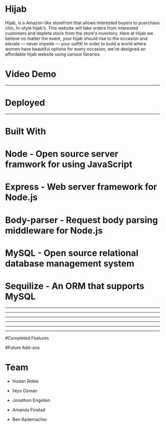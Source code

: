 # Hijab

Hijab, is a Amazon-like storefront that allows interested buyers to pusrchase chic, In-style hijab's. This website will take orders from interested customers and deplete stock from the store's inventory. Here at Hijab we believe no matter the event, your hijab should rise to the occasion and elevate — never impede — your outfit! In order to build a world where women have beautiful options for every occasion, we’ve designed an affordable hijab website using various libraries. 

# Video Demo
--------------
# Deployed 
-----------
# Built With

# Node - Open source server framwork for using JavaScript
# Express - Web server framework for Node.js
# Body-parser - Request body parsing middleware for Node.js
# MySQL - Open source relational database management system
# Sequilize - An ORM that supports MySQL

---
---
---
---
---
---

#Completed Features

#Future Add-ons 

# Team

* Hodan Roble

* Ileys Osman

* Jonathon Engelien

* Amanda Finstad

* Ben Rademacher
